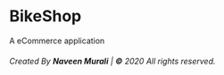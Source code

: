 # BikeShop

A eCommerce application
###### Created By **Naveen Murali** | **©** 2020 All rights reserved.
